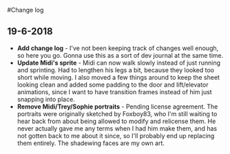 #Change log

## 19-6-2018

* **Add change log** - I've not been keeping track of changes well enough, so here you go. Gonna use this as a sort of dev journal at the same time.
* **Update Midi's sprite** - Midi can now walk slowly instead of just running and sprinting. Had to lengthen his legs a bit, because they looked too short while moving. I also moved a few things around to keep the sheet looking clean and added some padding to the door and lift/elevator animations, since I want to have transition frames instead of him just snapping into place.
* **Remove Midi/Trey/Sophie portraits** - Pending license agreement. The portraits were originally sketched by Foxboy83, who I'm still waiting to hear back from about being allowed to modify and relicense them. He never actually gave me any terms when I had him make them, and has not gotten back to me about it since, so I'll probably end up replacing them entirely. The shadewing faces are my own art.
